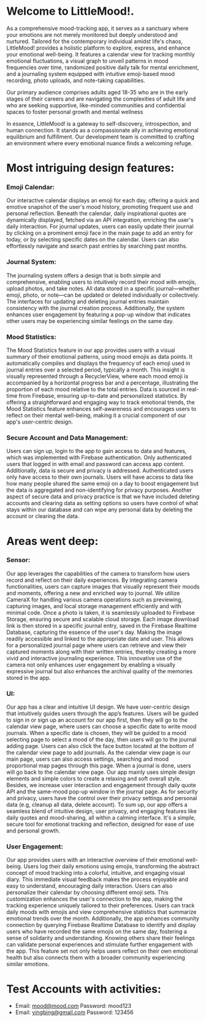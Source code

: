 # Welcome to LittleMood!.

As a comprehensive mood-tracking app, it serves as a sanctuary where your emotions are not merely monitored but deeply understood and nurtured. Tailored for the contemporary individual amidst life's chaos, LittleMood! provides a holistic platform to explore, express, and enhance your emotional well-being. It features a calendar view for tracking monthly emotional fluctuations, a visual graph to unveil patterns in mood frequencies over time, randomized positive daily talk for mental enrichment, and a journaling system equipped with intuitive emoji-based mood recording, photo uploads, and note-taking capabilities. 

Our primary audience comprises adults aged 18-35 who are in the early stages of their careers and are navigating the complexities of adult life and who are seeking supportive, like-minded communities and confidential spaces to foster personal growth and mental wellness

In essence, LittleMood! is a gateway to self-discovery, introspection, and human connection. It stands as a compassionate ally in achieving emotional equilibrium and fulfillment. Our development team is committed to crafting an environment where every emotional nuance finds a welcoming refuge.

# Most intriguing design features: 
### Emoji Calendar: 
Our interactive calendar displays an emoji for each day, offering a quick and emotive snapshot of the user's mood history, promoting frequent use and personal reflection. Beneath the calendar, daily inspirational quotes are dynamically displayed, fetched via an API integration, enriching the user's daily interaction. For journal updates, users can easily update their journal by clicking on a prominent emoji face in the main page to add an entry for today, or by selecting specific dates on the calendar. Users can also effortlessly navigate and search past entries by searching past months. 
### Journal System: 
The journaling system offers a design that is both simple and comprehensive, enabling users to intuitively record their mood with emojis, upload photos, and take notes. All data stored in a specific journal—whether emoji, photo, or note—can be updated or deleted individually or collectively. The interfaces for updating and deleting journal entries maintain consistency with the journal creation process. Additionally, the system enhances user engagement by featuring a pop-up window that indicates other users may be experiencing similar feelings on the same day.
### Mood Statistics: 
The Mood Statistics feature in our app provides users with a visual summary of their emotional patterns, using mood emojis as data points. It automatically compiles and displays the frequency of each emoji used in journal entries over a selected period, typically a month. This insight is visually represented through a RecyclerView, where each mood emoji is accompanied by a horizontal progress bar and a percentage, illustrating the proportion of each mood relative to the total entries. Data is sourced in real-time from Firebase, ensuring up-to-date and personalized statistics. By offering a straightforward and engaging way to track emotional trends, the Mood Statistics feature enhances self-awareness and encourages users to reflect on their mental well-being, making it a crucial component of our app's user-centric design.
### Secure Account and Data Management: 
Users can sign up, login to the app to gain access to data and features, which was implemented with Firebase authentication. Only authenticated users that logged in with email and password can access app content. Additionally, data is secure and privacy is addressed. Authenticated users only have access to their own journals. Users will have access to data like how many people shared the same emoji on a day to boost engagement but the data is aggregated and non-identifying for privacy purposes. Another aspect of secure data and privacy practice is that we have included deleting accounts and clearing data as setting options so users have control of what stays within our database and can wipe any personal data by deleting the account or clearing the data.

# Areas went deep:
### Sensor: 
Our app leverages the capabilities of the camera to transform how users record and reflect on their daily experiences. By integrating camera functionalities, users can capture images that visually represent their moods and moments, offering a new and enriched way to journal. We utilize CameraX for handling various camera operations such as previewing, capturing images, and local storage management efficiently and with minimal code. Once a photo is taken, it is seamlessly uploaded to Firebase Storage, ensuring secure and scalable cloud storage. Each image download link is then stored in a specific journal entry, saved in the Firebase Realtime Database, capturing the essence of the user's day. Making the image readily accessible and linked to the appropriate date and user. This allows for a personalized journal page where users can retrieve and view their captured moments along with their written entries, thereby creating a more vivid and interactive journaling experience. This innovative use of the camera not only enhances user engagement by enabling a visually expressive journal but also enhances the archival quality of the memories stored in the app.
### UI: 
Our app has a clear and intuitive UI design. We have user-centric design that intuitively guides users through the app’s features. Users will be guided to sign in or sign up an account for our app first, then they will go to the calendar view page, where users can choose a specific date to write mood journals. When a specific date is chosen, they will be guided to a mood selecting page to select a mood of the day, then users will go to the journal adding page. Users can also click the face button located at the bottom of the calendar view page to add journals. As the calendar view page is our main page, users can also access settings, searching and mood proportional map pages through this page. When a journal is done, users will go back to the calendar view page. Our app mainly uses simple design elements and simple colors to create a relaxing and soft overall style. Besides, we increase user interaction and engagement through daily quote API and the same-mood pop-up window in the journal page. As for security and privacy, users have the control over their privacy settings and personal data (e.g, cleanup all data, delete account). To sum up, our app offers a seamless blend of intuitive design, user privacy, and engaging features like daily quotes and mood-sharing, all within a calming interface. It's a simple, secure tool for emotional tracking and reflection, designed for ease of use and personal growth.
### User Engagement: 
Our app provides users with an interactive overview of their emotional well-being. Users log their daily emotions using emojis, transforming the abstract concept of mood tracking into a colorful, intuitive, and engaging visual diary. This immediate visual feedback makes the process enjoyable and easy to understand, encouraging daily interaction. Users can also personalize their calendar by choosing different emoji sets. This customization enhances the user's connection to the app, making the tracking experience uniquely tailored to their preferences. Users can track daily moods with emojis and view comprehensive statistics that summarize emotional trends over the month. Additionally, the app enhances community connection by querying Firebase Realtime Database to identify and display users who have recorded the same emojis on the same day, fostering a sense of solidarity and understanding. Knowing others share their feelings can validate personal experiences and stimulate further engagement with the app. This feature set not only helps users reflect on their own emotional health but also connects them with a broader community experiencing similar emotions. 

# Test Accounts with activities:
* Email: mood@mood.com   Password: mood123
* Email: yingbing@gmail.com   Password: 123456
